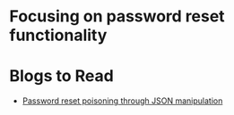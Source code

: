 # Focusing on password reset functionality 

# Blogs to Read

- [ Password reset poisoning through JSON manipulation](https://medium.com/@tameemkhalid786/playing-with-password-reset-function-9346bcd8e125)

